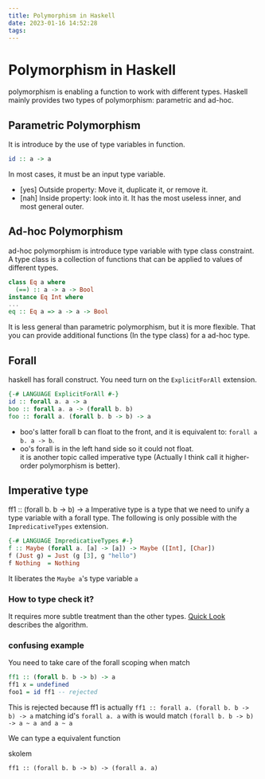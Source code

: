 ```yaml
---
title: Polymorphism in Haskell
date: 2023-01-16 14:52:28 
tags:
---
```


# Polymorphism in Haskell

polymorphism is enabling a function to work with different types.
Haskell mainly provides two types of polymorphism: parametric and ad-hoc.

## Parametric Polymorphism

It is introduce by the use of type variables in function.

```haskell
id :: a -> a
```

In most cases, it must be an input type variable.

* [yes] Outside property: Move it, duplicate it, or remove it.
* [nah] Inside property: look into it.
It has the most useless inner, and most general outer.

## Ad-hoc Polymorphism

ad-hoc polymorphism is introduce type variable with type class constraint.
A type class is a collection of functions that can be applied to values of different types.

```haskell
class Eq a where
  (==) :: a -> a -> Bool
instance Eq Int where
...
eq :: Eq a => a -> a -> Bool
```

It is less general than parametric polymorphism, but it is more flexible.
That you can provide additional functions (In the type class) for a ad-hoc type.

## Forall

haskell has forall construct. You need  turn on the `ExplicitForAll` extension.

```haskell
{-# LANGUAGE ExplicitForAll #-}
id :: forall a. a -> a
boo :: forall a. a -> (forall b. b)
foo :: forall a. (forall b. b -> b) -> a
```

* boo's latter forall b can float to the front, and it is equivalent to: `forall a b. a -> b`.
* oo's forall is in the left hand side so it could not float.  
  it is another topic called imperative type (Actually I think call it higher-order polymorphism is better).

## Imperative type
ff1 :: (forall b. b -> b) -> a
Imperative type is a type that we need to unify a type variable with a forall type.
The following is only possible with the `ImpredicativeTypes` extension.

```haskell
{-# LANGUAGE ImpredicativeTypes #-}
f :: Maybe (forall a. [a] -> [a]) -> Maybe ([Int], [Char])
f (Just g) = Just (g [3], g "hello")
f Nothing  = Nothing
```

It liberates the `Maybe a`'s type variable `a`

### How to type check it?

It requires more subtle treatment than the other types. [Quick Look](https://www.microsoft.com/en-us/research/publication/a-quick-look-at-impredicativity/) describes the algorithm.

### confusing example


You need to take care of the forall scoping when match

```haskell
ff1 :: (forall b. b -> b) -> a
ff1 x = undefined
foo1 = id ff1 -- rejected
```

This is rejected because ff1 is actually
`ff1 :: forall a. (forall b. b -> b) -> a`
matching id's `forall a. a` with is would match 
`(forall b. b -> b) -> a ~ a and a ~ a`

We can type a equivalent function

skolem
```
ff1 :: (forall b. b -> b) -> (forall a. a)
```


